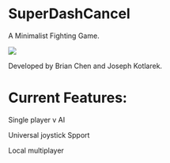 # SuperDashCancel
A Minimalist Fighting Game.

![](https://gfycat.com/plumpplumpcrocodileskink.gif)

Developed by Brian Chen and Joseph Kotlarek.
# Current Features:
Single player v AI

Universal joystick Spport

Local multiplayer
